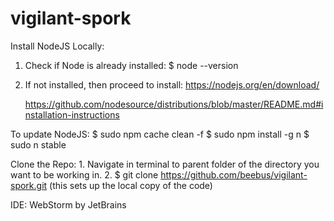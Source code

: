 # vigilant-spork

Install NodeJS Locally:
1. Check if Node is already installed:
	$ node --version

2. If not installed, then proceed to install:
	https://nodejs.org/en/download/

	https://github.com/nodesource/distributions/blob/master/README.md#installation-instructions

To update NodeJS:
	$ sudo npm cache clean -f
	$ sudo npm install -g n
	$ sudo n stable

Clone the Repo:
	1. Navigate in terminal to parent folder of the directory you want to be working in.
	2. $ git clone https://github.com/beebus/vigilant-spork.git
		(this sets up the local copy of the code)

IDE: WebStorm by JetBrains
